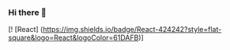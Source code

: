 ### Hi there 👋

[! [React] (https://img.shields.io/badge/React-424242?style=flat-square&logo=React&logoColor=61DAFB)]
